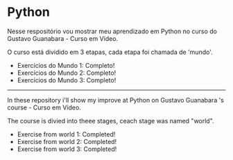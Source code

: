# Python
 Nesse respositório vou mostrar meu aprendizado em Python no curso do Gustavo Guanabara - Curso em Vídeo.

 O curso está dividido em 3 etapas, cada etapa foi chamada de 'mundo'.

 
- Exercícios do Mundo 1: Completo!
- Exercícios do Mundo 2: Completo!
- Exercícios do Mundo 3: Completo!
_______________________________________________________

In these repository i'll show my improve at Python on Gustavo Guanabara 's course - Curso em Vídeo.

 The course is divied into theee stages, ceach stage was named "world".


- Exercise from world 1: Completed!
- Exercise from world 2: Completed!
- Exercise from world 3: Completed!
